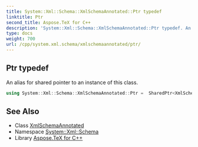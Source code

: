```yaml
---
title: System::Xml::Schema::XmlSchemaAnnotated::Ptr typedef
linktitle: Ptr
second_title: Aspose.TeX for C++
description: 'System::Xml::Schema::XmlSchemaAnnotated::Ptr typedef. An alias for shared pointer to an instance of this class in C++.'
type: docs
weight: 700
url: /cpp/system.xml.schema/xmlschemaannotated/ptr/
---
```

## Ptr typedef


An alias for shared pointer to an instance of this class.

```cpp
using System::Xml::Schema::XmlSchemaAnnotated::Ptr =  SharedPtr<XmlSchemaAnnotated>
```

## See Also

* Class [XmlSchemaAnnotated](../)
* Namespace [System::Xml::Schema](../../)
* Library [Aspose.TeX for C++](../../../)

